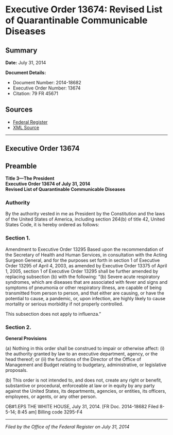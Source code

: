 # Executive Order 13674: Revised List of Quarantinable Communicable Diseases

## Summary

**Date:** July 31, 2014

**Document Details:**
- Document Number: 2014-18682
- Executive Order Number: 13674
- Citation: 79 FR 45671

## Sources
- [Federal Register](https://www.federalregister.gov/documents/2014/08/06/2014-18682/revised-list-of-quarantinable-communicable-diseases)
- [XML Source](https://www.federalregister.gov/documents/full_text/xml/2014/08/06/2014-18682.xml)

---

## Executive Order 13674

## Preamble

**Title 3—The President**  
**Executive Order 13674 of July 31, 2014**  
**Revised List of Quarantinable Communicable Diseases**

### Authority

By the authority vested in me as President by the Constitution and the laws of the United States of America, including section 264(b) of title 42, United States Code, it is hereby ordered as follows:
### Section 1.

Amendment to Executive Order 13295
Based upon the recommendation of the Secretary of Health and Human Services, in consultation with the Acting Surgeon General, and for the purposes set forth in section 1 of Executive Order 13295 of April 4, 2003, as amended by Executive Order 13375 of April 1, 2005, section 1 of Executive Order 13295 shall be further amended by replacing subsection (b) with the following:
“(b) Severe acute respiratory syndromes, which are diseases that are associated with fever and signs and symptoms of pneumonia or other respiratory illness, are capable of being transmitted from person to person, and that either are causing, or have the potential to cause, a pandemic, or, upon infection, are highly likely to cause mortality or serious morbidity if not properly controlled.

This subsection does not apply to influenza.”
### Section 2.

**General Provisions**

(a) Nothing in this order shall be construed to impair or otherwise affect:
    (i) the authority granted by law to an executive department, agency, or the head thereof; or
    (ii) the functions of the Director of the Office of Management and Budget relating to budgetary, administrative, or legislative proposals.

(b) This order is not intended to, and does not, create any right or benefit, substantive or procedural, enforceable at law or in equity by any party against the United States, its departments, agencies, or entities, its officers, employees, or agents, or any other person.

OB#1.EPS
THE WHITE HOUSE,
July 31, 2014.
[FR Doc. 2014-18682
Filed 8-5-14; 8:45 am]
Billing code 3295-F4

---

*Filed by the Office of the Federal Register on July 31, 2014*
